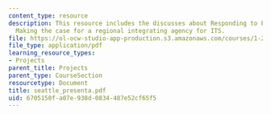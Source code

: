 ```yaml
---
content_type: resource
description: This resource includes the discusses about Responding to PSRC RFP, and
  Making the case for a regional integrating agency for ITS.
file: https://ol-ocw-studio-app-production.s3.amazonaws.com/courses/1-212j-an-introduction-to-intelligent-transportation-systems-spring-2005/6705150fa07e938d0834487e52cf65f5_seattle_presenta.pdf
file_type: application/pdf
learning_resource_types:
- Projects
parent_title: Projects
parent_type: CourseSection
resourcetype: Document
title: seattle_presenta.pdf
uid: 6705150f-a07e-938d-0834-487e52cf65f5
---
```

